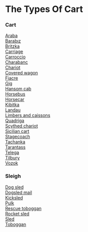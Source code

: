 # The Types Of Cart
### Cart
[Araba](https://en.wikipedia.org/wiki/Araba_(carriage))<br>
[Barabız](https://en.wikipedia.org/wiki/Barab%C4%B1z)<br>
[Britzka](https://en.wikipedia.org/wiki/Britzka)<br>
[Carriage](https://en.wikipedia.org/wiki/Carriage)<br>
[Carroccio](https://en.wikipedia.org/wiki/Carroccio)<br>
[Charabanc](https://en.wikipedia.org/wiki/Charabanc)<br>
[Chariot](https://en.wikipedia.org/wiki/Chariot)<br>
[Covered wagon](https://en.wikipedia.org/wiki/Covered_wagon)<br>
[Fiacre](https://en.wikipedia.org/wiki/Fiacre_(carriage))<br>
[Gig](https://en.wikipedia.org/wiki/Gig_(carriage))<br>
[Hansom cab](https://en.wikipedia.org/wiki/Hansom_cab)<br>
[Horsebus](https://en.wikipedia.org/wiki/Horsebus)<br>
[Horsecar](https://en.wikipedia.org/wiki/Horsecar)<br>
[Kibitka](https://en.wikipedia.org/wiki/Kibitka)<br>
[Landau](https://en.wikipedia.org/wiki/Landau_(carriage))<br>
[Limbers and caissons](https://en.wikipedia.org/wiki/Limbers_and_caissons)<br>
[Quadriga](https://en.wikipedia.org/wiki/Quadriga)<br>
[Scythed chariot](https://en.wikipedia.org/wiki/Scythed_chariot)<br>
[Sicilian cart](https://en.wikipedia.org/wiki/Sicilian_cart)<br>
[Stagecoach](https://en.wikipedia.org/wiki/Stagecoach)<br>
[Tachanka](https://en.wikipedia.org/wiki/Tachanka)<br>
[Tarantass](https://en.wikipedia.org/wiki/Tarantass)<br>
[Telega](https://en.wikipedia.org/wiki/Telega)<br>
[Tilbury](https://en.wikipedia.org/wiki/Tilbury_(carriage))<br>
[Vozok](https://en.wikipedia.org/wiki/Vozok)<br>
### Sleigh
[Dog sled](https://en.wikipedia.org/wiki/Dog_sled)<br>
[Dogsled mail](https://en.wikipedia.org/wiki/Dogsled_mail)<br>
[Kicksled](https://en.wikipedia.org/wiki/Kicksled)<br>
[Pulk](https://en.wikipedia.org/wiki/Pulk)<br>
[Rescue toboggan](https://en.wikipedia.org/wiki/Rescue_toboggan)<br>
[Rocket sled](https://en.wikipedia.org/wiki/Rocket_sled)<br>
[Sled](https://en.wikipedia.org/wiki/Sled)<br>
[Toboggan](https://en.wikipedia.org/wiki/Toboggan)<br>
